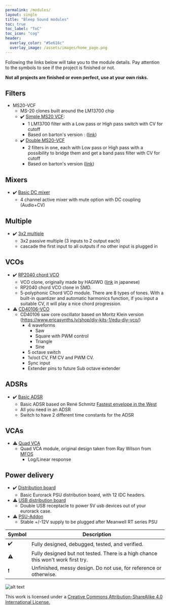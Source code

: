 ```yaml
---
permalink: /modules/
layout: single
title: "Bleep Sound modules"
toc: true
toc_label: "ToC"
toc_icon: "cog"
header:
  overlay_color: "#5e616c"
  overlay_image: /assets/images/home_page.png
---
```


Following the links below will take you to the module details. Pay attention to the symbols to see if the project is finished or not. 

**Not all projects are finished or even perfect, use at your own risks.**

## Filters

- MS20-VCF
    - MS-20 clones built around the LM13700 chip
    - :heavy_check_mark: [Simple MS20 VCF](/ms20_vcf_simple/):
        - 1 LM13700 filter with a Low pass or High pass switch with CV for cutoff
        - Based on barton's version : ([link](https://www.bartonmusicalcircuits.com/synthstuff.html#analog))
    - :heavy_check_mark: [Double MS20-VCF](/ms20_vcf_double/)
        - 2 filters in one, each with Low pass or High pass with a possibility to bridge them and get a band pass filter with CV for cutoff
        - Based on barton's version ([link](https://www.bartonmusicalcircuits.com/synthstuff.html#analog))

## Mixers

- :heavy_check_mark: [Basic DC mixer](/basic_mixer_dc/)
    - 4 channel active mixer with mute option with DC coupling (Audio+CV)

## Multiple

- :heavy_check_mark: [3x2 multiple](/multiple/)
    - 3x2 passive multiple (3 inputs to 2 output each)
    - cascade the first input to all outputs if no other input is plugged in

## VCOs

- :heavy_check_mark: [RP2040 chord VCO](/rp2040_chord_vco/)
    - VCO clone, originally made by HAGIWO ([link](https://note.com/solder_state/n/n64b91a171218) in japanese)
    - RP2040 chord VCO clone in SMD.
    - 5-polyphonic Chord VCO module. There are 8 types of tones. With a built-in quantizer and automatic harmonics function, if you input a suitable CV, it will play a nice chord progression. 
- :warning: [CD40106-VCO](/cd40106_vco/)
    - CD40106 saw core oscillator based on Moritz Klein version (https://www.ericasynths.lv/shop/diy-kits-1/edu-diy-vco/)
        - 4 waveforms
            - Saw
            - Square with PWM control
            - Triangle
            - Sine
        - 5 octave switch
        - 1v/oct CV, FM CV and PWM CV.
        - Sync input
        - Extender pins to future Sub octave extender

## ADSRs

- :heavy_check_mark: [Basic ADSR](/basic_adsr/)
    - Basic ADSR based on René Schmitz [Fastest envelope in the West](https://www.schmitzbits.de/adsr.html)
    - All you need in an ADSR
    - Switch to have 2 different time constants for the ADSR

## VCAs

- :warning: [Quad VCA](/quad_vca/)
    - Quad VCA module, original design taken from Ray Wilson from [MFOS](https://musicfromouterspace.com/index.php?MAINTAB=SYNTHDIY&VPW=1697&VPH=669)
        - Log/Linear response

## Power delivery

-  :heavy_check_mark:  [Distribution board](/distribution_b/)
    - Basic Eurorack PSU distribution board, with 12 IDC headers.
-  :warning:  [USB distribution board](/usb_distrib/)
    - Double USB receptacle to power 5V usb devices out of your eurorack case.
-  :warning:  [PSU-Addon](/psu_addon/)
    - Stable +/-12V supply to be plugged after Meanwell RT series PSU    

| Symbol | Description |
| ----------- | ----------- |
| :heavy_check_mark: | Fully designed, debugged, tested, and verified. |
| :warning: | Fully designed but not tested. There is a high chance this won't work first try. |
| :exclamation: | Unfinished, messy design. Do not use, for reference or otherwise. |

![alt text](https://i.creativecommons.org/l/by-sa/4.0/88x31.png)

This work is licensed under a [Creative Commons Attribution-ShareAlike 4.0 International License.](http://creativecommons.org/licenses/by-sa/4.0/)

<script src="https://utteranc.es/client.js"
        repo="BleepSound/bleepsound.github.io"
        issue-term="title"
        label="Comment"
        theme="photon-dark"
        crossorigin="anonymous"
        async>
</script>